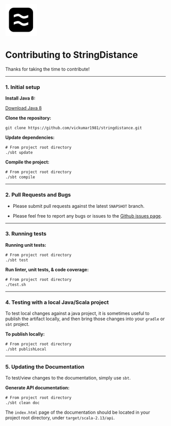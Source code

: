 ![Logo](logo.png)

# Contributing to StringDistance  

Thanks for taking the time to contribute!

---
### 1. Initial setup

__Install Java 8:__

[Download Java 8](https://www.oracle.com/technetwork/java/javase/downloads/jdk8-downloads-2133151.html)

__Clone the repository:__

```
git clone https://github.com/vickumar1981/stringdistance.git
```

__Update dependencies:__

```
# From project root directory
./sbt update
```

__Compile the project:__

```
# From project root directory
./sbt compile
```
---

### 2. Pull Requests and Bugs

-  Please submit pull requests against the latest `SNAPSHOT` branch.

-  Please feel free to report any bugs or issues to the [Github issues page](https://github.com/vickumar1981/stringdistance/issues).

---
### 3. Running tests

__Running unit tests:__

```
# From project root directory
./sbt test
```

__Run linter, unit tests, & code coverage:__

```
# From project root directory
./test.sh
```

---
### 4. Testing with a local Java/Scala project

To test local changes against a java project, it is sometimes useful to publish the
artifact locally, and then bring those changes into your `gradle` or `sbt` project. 

__To publish locally:__

```
# From project root directory
./sbt publishLocal
```

---
### 5. Updating the Documentation

To test/view changes to the documentation, simply use `sbt`.

__Generate API documentation:__

```
# From project root directory
./sbt clean doc
```

The `index.html` page of the documentation should be located in your project root
directory, under `target/scala-2.13/api`.